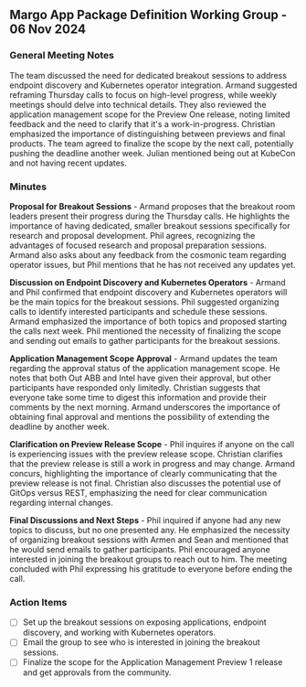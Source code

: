## Margo App Package Definition Working Group - 06 Nov 2024

### General Meeting Notes
The team discussed the need for dedicated breakout sessions to address endpoint discovery and Kubernetes operator integration. Armand suggested reframing Thursday calls to focus on high-level progress, while weekly meetings should delve into technical details. They also reviewed the application management scope for the Preview One release, noting limited feedback and the need to clarify that it's a work-in-progress. Christian emphasized the importance of distinguishing between previews and final products. The team agreed to finalize the scope by the next call, potentially pushing the deadline another week. Julian mentioned being out at KubeCon and not having recent updates.

### Minutes

**Proposal for Breakout Sessions** -
Armand proposes that the breakout room leaders present their progress during the Thursday calls. He highlights the importance of having dedicated, smaller breakout sessions specifically for research and proposal development. 
Phil agrees, recognizing the advantages of focused research and proposal preparation sessions. 
Armand also asks about any feedback from the cosmonic team regarding operator issues, but Phil mentions that he has not received any updates yet.

**Discussion on Endpoint Discovery and Kubernetes Operators** -
Armand and Phil confirmed that endpoint discovery and Kubernetes operators will be the main topics for the breakout sessions. Phil suggested organizing calls to identify interested participants and schedule these sessions. Armand emphasized the importance of both topics and proposed starting the calls next week. Phil mentioned the necessity of finalizing the scope and sending out emails to gather participants for the breakout sessions.

**Application Management Scope Approval** -
Armand updates the team regarding the approval status of the application management scope. He notes that both Out ABB and Intel have given their approval, but other participants have responded only limitedly. Christian suggests that everyone take some time to digest this information and provide their comments by the next morning. Armand underscores the importance of obtaining final approval and mentions the possibility of extending the deadline by another week.

**Clarification on Preview Release Scope** -
Phil inquires if anyone on the call is experiencing issues with the preview release scope. Christian clarifies that the preview release is still a work in progress and may change. Armand concurs, highlighting the importance of clearly communicating that the preview release is not final. Christian also discusses the potential use of GitOps versus REST, emphasizing the need for clear communication regarding internal changes.

**Final Discussions and Next Steps** -
Phil inquired if anyone had any new topics to discuss, but no one presented any. He emphasized the necessity of organizing breakout sessions with Armen and Sean and mentioned that he would send emails to gather participants. Phil encouraged anyone interested in joining the breakout groups to reach out to him. The meeting concluded with Phil expressing his gratitude to everyone before ending the call.

### Action Items
- [ ] Set up the breakout sessions on exposing applications, endpoint discovery, and working with Kubernetes operators.
- [ ] Email the group to see who is interested in joining the breakout sessions.
- [ ] Finalize the scope for the Application Management Preview 1 release and get approvals from the community.
